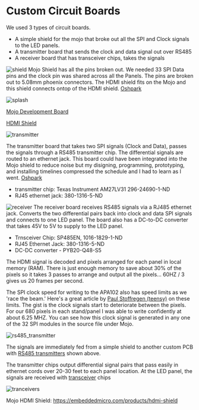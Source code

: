 # Custom Circuit Boards

We used 3 types of circuit boards.
* A simple shield for the mojo that broke out all the SPI and Clock signals to the LED panels.
* A transmitter board that sends the clock and data signal out over RS485
* A receiver board that has transceiver chips, takes the signals 

![shield](https://github.com/hydronics2/HDMI-to-FPGA-to-APA102-Pixels/blob/master/custom_circuit_boards/mojo_shield.png)
Mojo Shield has all the pins broken out. We needed 33 SPI Data pins and the clock pin was shared across all the Panels.  The pins are broken out to 5.08mm phoenix connectors. The HDMI shield fits on the Mojo and this shield connects ontop of the HDMI shield. [Oshpark](https://oshpark.com/shared_projects/AGi8q5pp)


![splash](https://github.com/hydronics2/HDMI-to-FPGA-to-APA102-Pixels/blob/master/hdmi_shield.JPG)

[Mojo Development Board](https://alchitry.com/products/mojo-v3)

[HDMI Shield](https://alchitry.com/products/hdmi-shield)


![transmitter](https://github.com/hydronics2/HDMI-to-FPGA-to-APA102-Pixels/blob/master/custom_circuit_boards/RS485_transmitter_board.png)

The transmitter board that takes two SPI signals (Clock and Data), passes the signals through a RS485 transmitter chip. The differential signals are routed to an ethernet jack. This board could have been integrated into the Mojo shield to reduce noise but my disigning, programming, prototyping, and installing timelines compressed the schedule and I had to learn as I went. [Oshpark](https://oshpark.com/shared_projects/nhExJAWv)


* transmitter chip: Texas Instrument AM27LV31 296-24690-1-ND
* RJ45 ethernet jack: 380-1316-5-ND


![receiver](https://github.com/hydronics2/HDMI-to-FPGA-to-APA102-Pixels/blob/master/custom_circuit_boards/RS845_receiver_board.png)
The receiver board receives RS485 signals via a RJ485 ethernet jack. Converts the two differential pairs back into clock and data SPI signals and connects to one LED panel. The board also has a DC-to-DC converter that takes 45V to 5V to supply to the LED panel.

* Trnsceiver Chip: SP485EN, 1016-1829-1-ND
* RJ45 Ethernet Jack: 380-1316-5-ND
* DC-DC converter - PYB20-Q48-S5


The HDMI signal is decoded and pixels arranged for each panel in local memory (RAM). There is just enough memory to save about 30% of the pixels so it takes 3 passes to arrange and output all the pixels... 60HZ / 3 gives us 20 frames per second.

The SPI clock speed for writing to the APA102 also has speed limits as we 'race the beam.' Here's a great article by [Paul Stoffregen (teensy)](https://www.pjrc.com/why-apa102-leds-have-trouble-at-24-mhz/) on these limits. The gist is the clock signals start to deteriorate between the pixels. For our 680 pixels in each stand/panel I was able to write confidently at about 6.25 MHZ. You can see how this clock signal is generated in any one of the 32 SPI modules in the source file under Mojo.

![rs485_transmitter](https://github.com/hydronics2/HDMI-to-FPGA-to-APA102-Pixels/blob/master/RS_485%20trasmitter2.JPG)

The signals are immediately fed from a simple shield to another custom PCB with [RS485 transmitters](https://www.digikey.com/product-detail/en/texas-instruments/AM26LV31EIDR/296-24690-1-ND/2092512) shown above.

The transmitter chips output differential signal pairs that pass easily in ethernet cords over 20-30 feet to each panel location. At the LED panel, the signals are received with [transceiver](https://www.digikey.com/product-detail/en/maxlinear-inc/SP485EN-L-TR/1016-1829-1-ND/3586546) chips

![tranceivers](https://github.com/hydronics2/HDMI-to-FPGA-to-APA102-Pixels/blob/master/rs_485%20receiver%20board.JPG)


Mojo HDMI Shield: https://embeddedmicro.com/products/hdmi-shield

